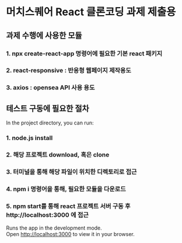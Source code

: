 # 머치스퀘어 React 클론코딩 과제 제출용

## 과제 수행에 사용한 모듈
### 1. npx create-react-app 명령어에 필요한 기본 react 패키지
### 2. react-responsive : 반응형 웹페이지 제작용도
### 3. axios : opensea API 사용 용도

## 테스트 구동에 필요한 절차 

In the project directory, you can run:

### 1. node.js install
### 2. 해당 프로젝트 download, 혹은 clone
### 3. 터미널을 통해 해당 파일이 위치한 디렉토리로 접근
### 4. npm i 명령어을 통해, 필요한 모듈을 다운로드
### 5. npm start를 통해 react 프로젝트 서버 구동 후 http://localhost:3000 에 접근

Runs the app in the development mode.\
Open [http://localhost:3000](http://localhost:3000) to view it in your browser.
